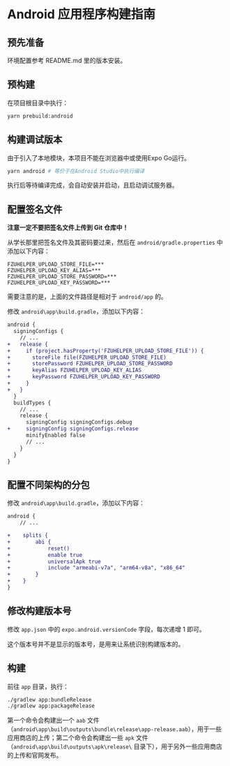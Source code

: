 # Android 应用程序构建指南

## 预先准备

环境配置参考 README.md 里的版本安装。

## 预构建

在项目根目录中执行：

```bash
yarn prebuild:android
```

## 构建调试版本

由于引入了本地模块，本项目不能在浏览器中或使用Expo Go运行。

```bash
yarn android # 等价于在Android Studio中执行编译
```

执行后等待编译完成，会自动安装并启动，且启动调试服务器。

## 配置签名文件

**注意一定不要把签名文件上传到 Git 仓库中！**

从学长那里把签名文件及其密码要过来，然后在 `android/gradle.properties` 中添加以下内容：

```env
FZUHELPER_UPLOAD_STORE_FILE=***
FZUHELPER_UPLOAD_KEY_ALIAS=***
FZUHELPER_UPLOAD_STORE_PASSWORD=***
FZUHELPER_UPLOAD_KEY_PASSWORD=***
```

需要注意的是，上面的文件路径是相对于 `android/app` 的。

修改 `android\app\build.gradle`，添加以下内容：

```diff
android {
  signingConfigs {
    // ...
+   release {
+     if (project.hasProperty('FZUHELPER_UPLOAD_STORE_FILE')) {
+       storeFile file(FZUHELPER_UPLOAD_STORE_FILE)
+       storePassword FZUHELPER_UPLOAD_STORE_PASSWORD
+       keyAlias FZUHELPER_UPLOAD_KEY_ALIAS
+       keyPassword FZUHELPER_UPLOAD_KEY_PASSWORD
+     }
+   }
  }
  buildTypes {
    // ...
    release {
      signingConfig signingConfigs.debug
+     signingConfig signingConfigs.release
      minifyEnabled false
      // ...
    }
  }
}
```

## 配置不同架构的分包

修改 `android\app\build.gradle`，添加以下内容：

```diff
android {
    // ...

+    splits {
+        abi {
+            reset()
+            enable true
+            universalApk true
+            include "armeabi-v7a", "arm64-v8a", "x86_64"
+        }
+    }
}
```

## 修改构建版本号

修改 `app.json` 中的 `expo.android.versionCode` 字段，每次递增 1 即可。

这个版本号并不是显示的版本号，是用来让系统识别构建版本的。

## 构建

前往 `app` 目录，执行：

```bash
./gradlew app:bundleRelease
./gradlew app:packageRelease
```

第一个命令会构建出一个 `aab` 文件（`android\app\build\outputs\bundle\release\app-release.aab`），用于一些应用商店的上传；第二个命令会构建出一些 `apk` 文件（`android\app\build\outputs\apk\release\` 目录下），用于另外一些应用商店的上传和官网发布。
